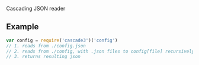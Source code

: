 Cascading JSON reader

## Example
```js
var config = require('cascade3')('config')
// 1. reads from ./config.json
// 2. reads from ./config, with .json files to config[file] recursively
// 3. returns resulting json
```
